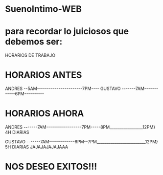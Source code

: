# SuenoIntimo-WEB

 # para recordar lo juiciosos que debemos ser: 
HORARIOS DE TRABAJO 

# HORARIOS ANTES 
ANDRES       --5AM-----------------------7PM----
GUSTAVO      -------7AM------------6PM----------

# HORARIOS AHORA
ANDRES       -------7AM------------------7PM-----8PM_________________12PM}  4H DIARIAS 

GUSTAVO      -------7AM-------------6PM--7PM_________________________12PM}  5H DIARIAS
JAJAJAJAJAJAAA
 # NOS DESEO EXITOS!!!
